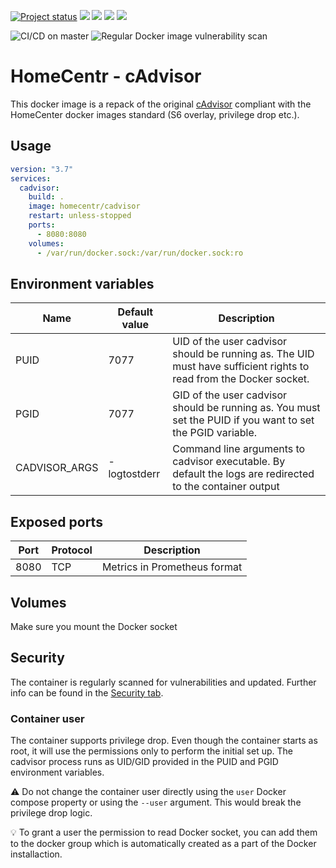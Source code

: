 [![Project status](https://img.shields.io/badge/Project%20status-stable%20%26%20actively%20maintaned-green.svg)](https://github.com/homecentr/docker-cadvisor/graphs/commit-activity) 
[![](https://img.shields.io/github/issues-raw/homecentr/docker-cadvisor/bug?label=open%20bugs)](https://github.com/homecentr/docker-cadvisor/labels/bug) 
[![](https://images.microbadger.com/badges/version/homecentr/cadvisor.svg)](https://hub.docker.com/repository/docker/homecentr/cadvisor)
[![](https://img.shields.io/docker/pulls/homecentr/cadvisor.svg)](https://hub.docker.com/repository/docker/homecentr/cadvisor) 
[![](https://img.shields.io/docker/image-size/homecentr/cadvisor/latest)](https://hub.docker.com/repository/docker/homecentr/cadvisor)

![CI/CD on master](https://github.com/homecentr/docker-cadvisor/workflows/CI/CD%20on%20master/badge.svg)
![Regular Docker image vulnerability scan](https://github.com/homecentr/docker-cadvisor/workflows/Regular%20Docker%20image%20vulnerability%20scan/badge.svg)


# HomeCentr - cAdvisor
This docker image is a repack of the original [cAdvisor](https://github.com/google/cadvisor) compliant with the HomeCenter docker images standard (S6 overlay, privilege drop etc.).

## Usage

```yml
version: "3.7"
services:
  cadvisor:
    build: .
    image: homecentr/cadvisor
    restart: unless-stopped
    ports:
      - 8080:8080
    volumes:
      - /var/run/docker.sock:/var/run/docker.sock:ro
```

## Environment variables

| Name | Default value | Description |
|------|---------------|-------------|
| PUID | 7077 | UID of the user cadvisor should be running as. The UID must have sufficient rights to read from the Docker socket. |
| PGID | 7077 | GID of the user cadvisor should be running as. You must set the PUID if you want to set the PGID variable. |
| CADVISOR_ARGS | -logtostderr | Command line arguments to cadvisor executable. By default the logs are redirected to the container output |

## Exposed ports

| Port | Protocol | Description |
|------|------|-------------|
| 8080 | TCP | Metrics in Prometheus format |

## Volumes

Make sure you mount the Docker socket

## Security
The container is regularly scanned for vulnerabilities and updated. Further info can be found in the [Security tab](https://github.com/homecentr/docker-cadvisor/security).

### Container user
The container supports privilege drop. Even though the container starts as root, it will use the permissions only to perform the initial set up. The cadvisor process runs as UID/GID provided in the PUID and PGID environment variables.

:warning: Do not change the container user directly using the `user` Docker compose property or using the `--user` argument. This would break the privilege drop logic.

:bulb: To grant a user the permission to read Docker socket, you can add them to the docker group which is automatically created as a part of the Docker installaction.